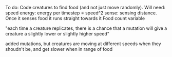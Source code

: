 To do:
Code creatures to find food (and not just move randomly). Will need:
    speed
    energy: energy per timestep = speed^2
    sense: sensing distance. Once it senses food it runs straight towards it
    Food count variable

"each time a creature replicates, there is a chance that a mutation will give a creature a slightly lower or slightly higher speed"

added mutations, but creatures are moving at different speeds when they shoudn't be, and get slower when in range of food